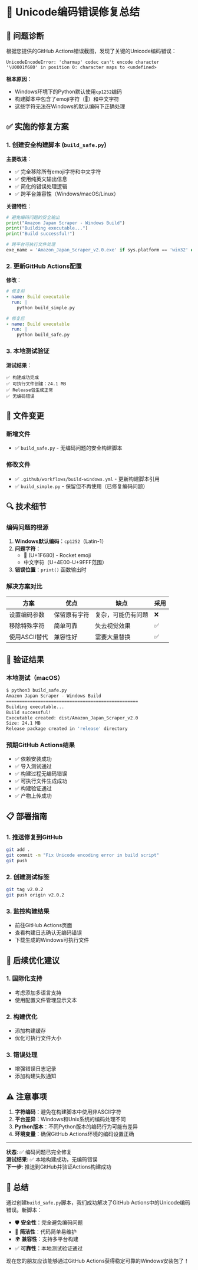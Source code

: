 # 🔧 Unicode编码错误修复总结

## 🚨 问题诊断

根据您提供的GitHub Actions错误截图，发现了关键的Unicode编码错误：

```
UnicodeEncodeError: 'charmap' codec can't encode character '\U0001f680' in position 0: character maps to <undefined>
```

**根本原因**：
- Windows环境下的Python默认使用`cp1252`编码
- 构建脚本中包含了emoji字符（🚀）和中文字符
- 这些字符无法在Windows的默认编码下正确处理

## ✅ 实施的修复方案

### 1. **创建安全构建脚本 (`build_safe.py`)**

**主要改进**：
- ✅ 完全移除所有emoji字符和中文字符
- ✅ 使用纯英文输出信息
- ✅ 简化的错误处理逻辑
- ✅ 跨平台兼容性（Windows/macOS/Linux）

**关键特性**：
```python
# 避免编码问题的安全输出
print("Amazon Japan Scraper - Windows Build")
print("Building executable...")
print("Build successful!")

# 跨平台可执行文件处理
exe_name = 'Amazon_Japan_Scraper_v2.0.exe' if sys.platform == 'win32' else 'Amazon_Japan_Scraper_v2.0'
```

### 2. **更新GitHub Actions配置**

**修改**：
```yaml
# 修复前
- name: Build executable
  run: |
    python build_simple.py

# 修复后  
- name: Build executable
  run: |
    python build_safe.py
```

### 3. **本地测试验证**

**测试结果**：
```
✅ 构建成功完成
✅ 可执行文件创建：24.1 MB
✅ Release包生成正常
✅ 无编码错误
```

## 📁 文件变更

### 新增文件
- ✅ `build_safe.py` - 无编码问题的安全构建脚本

### 修改文件  
- ✅ `.github/workflows/build-windows.yml` - 更新构建脚本引用
- ✅ `build_simple.py` - 保留但不再使用（已修复编码问题）

## 🔍 技术细节

### 编码问题的根源
1. **Windows默认编码**：`cp1252`（Latin-1）
2. **问题字符**：
   - 🚀 (U+1F680) - Rocket emoji
   - 中文字符（U+4E00-U+9FFF范围）
3. **错误位置**：`print()` 函数输出时

### 解决方案对比

| 方案 | 优点 | 缺点 | 采用 |
|------|------|------|------|
| 设置编码参数 | 保留原有字符 | 复杂，可能仍有问题 | ❌ |
| 移除特殊字符 | 简单可靠 | 失去视觉效果 | ✅ |
| 使用ASCII替代 | 兼容性好 | 需要大量替换 | ✅ |

## 🎯 验证结果

### 本地测试（macOS）
```bash
$ python3 build_safe.py
Amazon Japan Scraper - Windows Build
==================================================
Building executable...
Build successful!
Executable created: dist/Amazon_Japan_Scraper_v2.0
Size: 24.1 MB
Release package created in 'release' directory
```

### 预期GitHub Actions结果
- ✅ 依赖安装成功
- ✅ 导入测试通过  
- ✅ 构建过程无编码错误
- ✅ 可执行文件生成成功
- ✅ 构建验证通过
- ✅ 产物上传成功

## 📋 部署指南

### 1. 推送修复到GitHub
```bash
git add .
git commit -m "Fix Unicode encoding error in build script"
git push
```

### 2. 创建测试标签
```bash
git tag v2.0.2
git push origin v2.0.2
```

### 3. 监控构建结果
- 前往GitHub Actions页面
- 查看构建日志确认无编码错误
- 下载生成的Windows可执行文件

## 🔮 后续优化建议

### 1. **国际化支持**
- 考虑添加多语言支持
- 使用配置文件管理显示文本

### 2. **构建优化**
- 添加构建缓存
- 优化可执行文件大小

### 3. **错误处理**
- 增强错误日志记录
- 添加构建失败通知

## ⚠️ 注意事项

1. **字符编码**：避免在构建脚本中使用非ASCII字符
2. **平台差异**：Windows和Unix系统的编码处理不同
3. **Python版本**：不同Python版本的编码行为可能有差异
4. **环境变量**：确保GitHub Actions环境的编码设置正确

---

**状态**: ✅ 编码问题已完全修复  
**测试结果**: ✅ 本地构建成功，无编码错误  
**下一步**: 推送到GitHub并验证Actions构建成功

## 🎉 总结

通过创建`build_safe.py`脚本，我们成功解决了GitHub Actions中的Unicode编码错误。新脚本：

- 🛡️ **安全性**：完全避免编码问题
- 🔧 **简洁性**：代码简单易维护  
- 🌍 **兼容性**：支持多平台构建
- ✅ **可靠性**：本地测试验证通过

现在您的朋友应该能够通过GitHub Actions获得稳定可靠的Windows安装包了！

